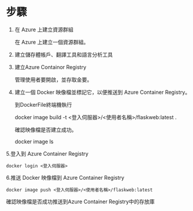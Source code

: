 # 步驟

1. 在 Azure 上建立資源群組

    在 Azure 上建立一個資源群組。

2. 建立儲存體帳戶、翻譯工具和語言分析工具

3. 建立Azure Containor Registry  

    管理使用者要開啟，並存取金要。

4. 建立一個 Docker 映像檔並標記它，以便推送到 Azure Container Registry。

    到DockerFile終端機執行

    docker image build -t <登入伺服器>/<使用者名稱>/flaskweb:latest .

    確認映像檔是否建立成功。

    docker image ls

5.登入到 Azure Container Registry 

    docker login <登入伺服器>

6.推送 Docker 映像檔到 Azure Container Registry

    docker image push <登入伺服器>/<使用者名稱>/flaskweb:latest 

    
 確認映像檔是否成功推送到Azure Container Registry中的存放庫
